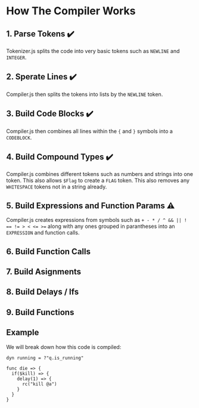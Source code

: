 # How The Compiler Works

## 1. Parse Tokens ✔️
  Tokenizer.js splits the code into very basic tokens such as `NEWLINE` and `INTEGER`.

## 2. Sperate Lines ✔️
  Compiler.js then splits the tokens into lists by the `NEWLINE` token.

## 3. Build Code Blocks ✔️
  Compiler.js then combines all lines within the `{` and `}` symbols into a `CODEBLOCK`.

## 4. Build Compound Types ✔️
  Compiler.js combines different tokens such as numbers and strings into one token. This also allows `$Flag` to create a `FLAG` token. This also removes any `WHITESPACE` tokens not in a string already.

## 5. Build Expressions and Function Params ⚠️
  Compiler.js creates expressions from symbols such as `+ - * / ^ && || ! == != > < <= >=` along with any ones grouped in parantheses into an `EXPRESSION` and function calls.

## 6. Build Function Calls

## 7. Build Asignments

## 8. Build Delays / Ifs

## 9. Build Functions

## Example
  We will break down how this code is compiled:
  ```
  dyn running = ?"q.is_running"

  func die => {
    if($kill) => {
      delay(1) => {
        rc("kill @a")
      }
    }
  }
  ```